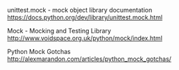 unittest.mock - mock object library documentation
https://docs.python.org/dev/library/unittest.mock.html

Mock - Mocking and Testing Library
http://www.voidspace.org.uk/python/mock/index.html

Python Mock Gotchas
http://alexmarandon.com/articles/python_mock_gotchas/
